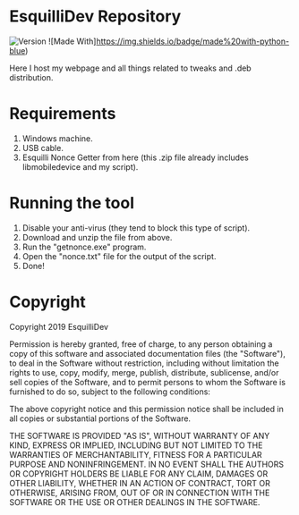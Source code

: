 # EsquilliDev Repository
![Version](https://img.shields.io/badge/version-1.0.0-green) ![Made With]https://img.shields.io/badge/made%20with-python-blue) 

Here I host my webpage and all things related to tweaks and .deb distribution.

# Requirements
1. Windows machine.
2. USB cable.
3. Esquilli Nonce Getter from here (this .zip file already includes libmobiledevice and my script).

# Running the tool
1. Disable your anti-virus (they tend to block this type of script).
2. Download and unzip the file from above.
3. Run the "getnonce.exe" program.
4. Open the "nonce.txt" file for the output of the script.
5. Done!

# Copyright
Copyright 2019 EsquilliDev

Permission is hereby granted, free of charge, to any person obtaining a copy of this software and associated documentation files (the "Software"), to deal in the Software without restriction, including without limitation the rights to use, copy, modify, merge, publish, distribute, sublicense, and/or sell copies of the Software, and to permit persons to whom the Software is furnished to do so, subject to the following conditions:

The above copyright notice and this permission notice shall be included in all copies or substantial portions of the Software.

THE SOFTWARE IS PROVIDED "AS IS", WITHOUT WARRANTY OF ANY KIND, EXPRESS OR IMPLIED, INCLUDING BUT NOT LIMITED TO THE WARRANTIES OF MERCHANTABILITY, FITNESS FOR A PARTICULAR PURPOSE AND NONINFRINGEMENT. IN NO EVENT SHALL THE AUTHORS OR COPYRIGHT HOLDERS BE LIABLE FOR ANY CLAIM, DAMAGES OR OTHER LIABILITY, WHETHER IN AN ACTION OF CONTRACT, TORT OR OTHERWISE, ARISING FROM, OUT OF OR IN CONNECTION WITH THE SOFTWARE OR THE USE OR OTHER DEALINGS IN THE SOFTWARE.
